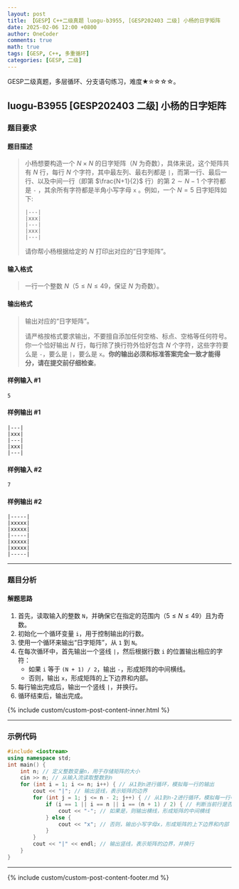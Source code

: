 ```yaml
---
layout: post
title: 【GESP】C++二级真题 luogu-b3955, [GESP202403 二级] 小杨的日字矩阵
date: 2025-02-06 12:00 +0800
author: OneCoder
comments: true
math: true
tags: [GESP, C++, 多重循环]
categories: [GESP, 二级]
---
```

GESP二级真题，多层循环、分支语句练习，难度★✮☆☆☆。

<!--more-->

## luogu-B3955 [GESP202403 二级] 小杨的日字矩阵

### 题目要求

#### 题目描述

>小杨想要构造一个 $N\times N$  的日字矩阵（$N$ 为奇数），具体来说，这个矩阵共有 $N$ 行，每行 $N$ 个字符，其中最左列、最右列都是 `|`，而第一行、最后一行、以及中间一行（即第 $\frac{N+1}{2}$ 行）的第 $2\sim N-1$ 个字符都是 `-` ，其余所有字符都是半角小写字母 `x` 。例如，一个 $N = 5$ 日字矩阵如下:
>
>```console
>|---|
>|xxx|
>|---|
>|xxx|
>|---|
>```
>
>请你帮小杨根据给定的 $N$ 打印出对应的“日字矩阵”。

#### 输入格式

>一行一个整数 $N$（$5\leq N \leq 49$，保证 $N$ 为奇数）。

#### 输出格式

>输出对应的“日字矩阵”。
>
>请严格按格式要求输出，不要擅自添加任何空格、标点、空格等任何符号。你一个恰好输出 $N$ 行，每行除了换行符外恰好包含 $N$ 个字符，这些字符要么是 `-`，要么是 `|`，要么是 `x`。**你的输出必须和标准答案完全一致才能得分，请在提交前仔细检查**。

#### 样例输入 #1

```console
5
```

#### 样例输出 #1

```console
|---|
|xxx|
|---|
|xxx|
|---|
```

#### 样例输入 #2

```console
7
```

#### 样例输出 #2

```console
|-----|
|xxxxx|
|xxxxx|
|-----|
|xxxxx|
|xxxxx|
|-----|
```

---

### 题目分析

#### 解题思路

1. 首先，读取输入的整数 `N`，并确保它在指定的范围内（$5\le N \le 49$）且为奇数。
2. 初始化一个循环变量 `i`，用于控制输出的行数。
3. 使用一个循环来输出“日字矩阵”，从 `1` 到 `N`。
4. 在每次循环中，首先输出一个竖线 `|`，然后根据行数 `i` 的位置输出相应的字符：
   - 如果 `i` 等于 `(N + 1) / 2`，输出 `-`，形成矩阵的中间横线。
   - 否则，输出 `x`，形成矩阵的上下边界和内部。
5. 每行输出完成后，输出一个竖线 `|`，并换行。
6. 循环结束后，输出完成。

{% include custom/custom-post-content-inner.html %}

---

### 示例代码

```cpp
#include <iostream>
using namespace std;
int main() {
    int n; // 定义整数变量n，用于存储矩阵的大小
    cin >> n; // 从输入流读取整数到n
    for (int i = 1; i <= n; i++) { // 从1到n进行循环，模拟每一行的输出
        cout << "|"; // 输出竖线，表示矩阵的边界
        for (int j = 1; j <= n - 2; j++) { // 从1到n-2进行循环，模拟每一行中间部分的输出
            if (i == 1 || i == n || i == (n + 1) / 2) { // 判断当前行是否是第一行、最后一行或中间行
                cout << "-"; // 如果是，则输出横线，形成矩阵的中间横线
            } else {
                cout << "x"; // 否则，输出小写字母x，形成矩阵的上下边界和内部
            }
        }
        cout << "|" << endl; // 输出竖线，表示矩阵的边界，并换行
    }
}
```

---

{% include custom/custom-post-content-footer.md %}
